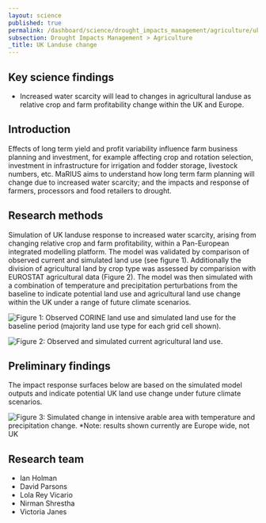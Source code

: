 ```yaml
---
layout: science
published: true
permalink: /dashboard/science/drought_impacts_management/agriculture/uklu/
subsection: Drought Impacts Management > Agriculture
_title: UK Landuse change
---
```


## Key science findings
* Increased water scarcity will lead to changes in agricultural landuse as relative crop and farm profitability change within the UK and Europe.

## Introduction 
Effects of long term yield and profit variability influence farm business planning and investment, for example affecting crop and rotation selection, investment in infrastructure for irrigation and fodder storage, livestock numbers, etc. MaRIUS aims to understand how long term farm planning will change due to increased water scarcity; and the impacts and response of farmers, processors and food retailers to drought.

## Research methods
Simulation of UK landuse response to increased water scarcity, arising from changing relative crop and farm profitability, within a Pan-European integrated modelling platform. The model was validated by comparison of observed current and simulated land use (see figure 1). Additionally the division of agricultural land by crop type was assessed by comparision with EUROSTAT agricultural data (Figure 2). 
The model was then simulated with a combination of temperature and precipitation perturbations from the baseline to indicate potential land use and agricultural land use change within the UK under a range of future climate scenarios. 

![Figure 1: Observed CORINE land use and simulated land use for the baseline period (majority land use type for each grid cell shown).]({{site.baseurl}}/assets/img/Tori1.jpg.png)

![Figure 2: Observed and simulated current agricultural land use.]({{site.baseurl}}/assets/img/Tori2.jpg.png)

## Preliminary findings
The impact response surfaces below are based on the simulated model outputs and indicate potential UK land use change under future climate scenarios.

![Figure 3: Simulated change in intensive arable area with temperature and precipitation change. *Note: results shown currently are Europe wide, not UK]({{site.baseurl}}/assets/img/Tori3.jpeg)

## Research team

* Ian Holman
* David Parsons
* Lola Rey Vicario
* Nirman Shrestha
* Victoria Janes
